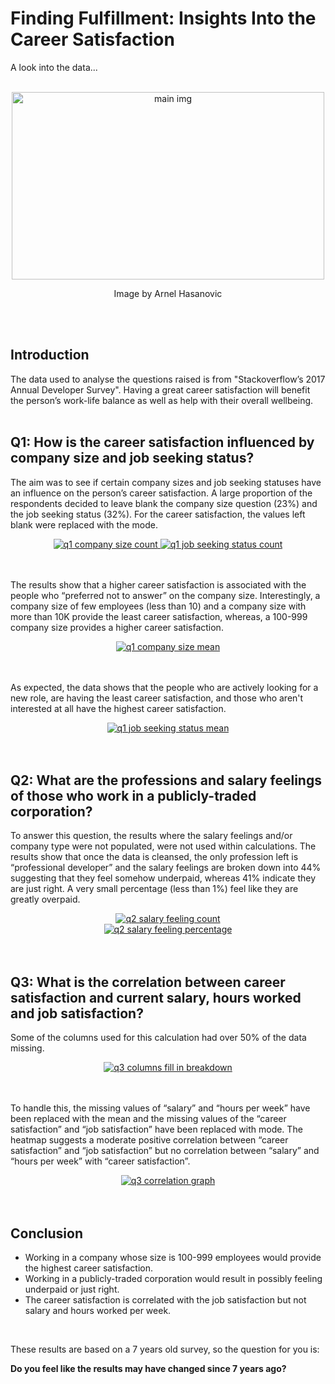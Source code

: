 # Finding Fulfillment: Insights Into the Career Satisfaction
A look into the data...
<br /><br />
<div align="center">
  <a href="https://unsplash.com/photos/macbook-air-beside-gold-colored-study-lamp-and-spiral-books-MNd-Rka1o0Q">
    <img src="https://images.unsplash.com/photo-1505330622279-bf7d7fc918f4?q=80&w=1740&auto=format&fit=crop&ixlib=rb-4.0.3&ixid=M3wxMjA3fDB8MHxwaG90by1wYWdlfHx8fGVufDB8fHx8fA%3D%3D" alt="main img" width="500" height="300" >
  </a>
  <p>Image by Arnel Hasanovic</p>
</div><br /><br />

## Introduction
The data used to analyse the questions raised is from "Stackoverflow’s 2017 Annual Developer Survey". Having a great career satisfaction will benefit the person’s work-life balance as well as help with their overall wellbeing. 
<br /><br />

## Q1: How is the career satisfaction influenced by company size and job seeking status?
The aim was to see if certain company sizes and job seeking statuses have an influence on the person’s career satisfaction. A large proportion of the respondents decided to leave blank the company size question (23%) and the job seeking status (32%). For the career satisfaction, the values left blank were replaced with the mode. 

<div align="center">
  <a href="https://github.com/dsecz/chapter1/tree/main/Article">
    <img src="q1_company_size_count.PNG" alt="q1 company size count" >
    <img src="q1_jss_count.PNG" alt="q1 job seeking status count" >
  </a>
</div><br /><br />

The results show that a higher career satisfaction is associated with the people who “preferred not to answer” on the company size. Interestingly, a company size of few employees (less than 10) and a company size with more than 10K provide the least career satisfaction, whereas, a 100-999 company size provides a higher career satisfaction.

<div align="center">
  <a href="https://github.com/dsecz/chapter1/tree/main/Article">
    <img src="q1_company_size_mean.PNG" alt="q1 company size mean" >
  </a>
</div><br /><br />

As expected, the data shows that the people who are actively looking for a new role, are having the least career satisfaction, and those who aren't interested at all have the highest career satisfaction.
<div align="center">
  <a href="https://github.com/dsecz/chapter1/tree/main/Article">
    <img src="q1_jss_mean.PNG" alt="q1 job seeking status mean" >
  </a>
</div><br /><br />

## Q2: What are the professions and salary feelings of those who work in a publicly-traded corporation?
To answer this question, the results where the salary feelings and/or company type were not populated, were not used within calculations. The results show that once the data is cleansed, the only profession left is “professional developer” and the salary feelings are broken down into 44% suggesting that they feel somehow underpaid, whereas 41% indicate they are just right. A very small percentage (less than 1%) feel like they are greatly overpaid.  

<div align="center">
  <a href="https://github.com/dsecz/chapter1/tree/main/Article">
    <img src="q2_salary_feeling_count.PNG" alt="q2 salary feeling count" ><br />
    <img src="q2_salary_feeling_p.PNG" alt="q2 salary feeling percentage" >
  </a>
</div><br /><br />

## Q3: What is the correlation between career satisfaction and current salary, hours worked and job satisfaction?

Some of the columns used for this calculation had over 50% of the data missing. 
<div align="center">
  <a href="https://github.com/dsecz/chapter1/tree/main/Article">
    <img src="q3_columns_pop.PNG" alt="q3 columns fill in breakdown" >
  </a>
</div><br /><br />

To handle this, the missing values of “salary” and “hours per week” have been replaced with the mean and the missing values of the “career satisfaction” and “job satisfaction” have been replaced with mode. 
The heatmap suggests a moderate positive correlation between “career satisfaction” and “job satisfaction” but no correlation between “salary” and “hours per week” with “career satisfaction”. 

<div align="center">
  <a href="https://github.com/dsecz/chapter1/tree/main/Article">
    <img src="q3_corr.PNG" alt="q3 correlation graph" >
  </a>
</div><br /><br />


## Conclusion
*	Working in a company whose size is 100-999 employees would provide the highest career satisfaction.
*	Working in a publicly-traded corporation would result in possibly feeling underpaid or just right.
*	The career satisfaction is correlated with the job satisfaction but not salary and hours worked per week.

<br />

These results are based on a 7 years old survey, so the question for you is:

<p><strong>  Do you feel like the results may have changed since 7 years ago?</strong></p>
